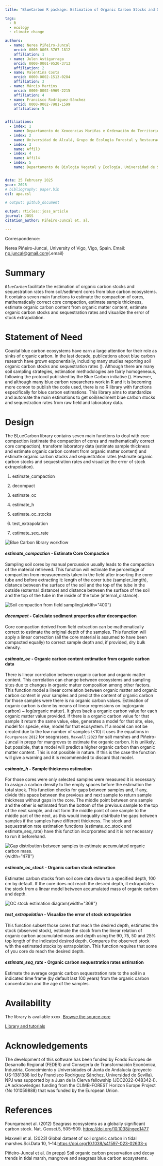 ```yaml
---
title: "BlueCarbon R package: Estimation of Organic Carbon Stocks and Sequestration Rates From Soil Core Data"

tags:
  - R
  - ecology
  - climate change

authors:
  - name: Nerea Piñeiro-Juncal
    orcid: 0000-0003-3767-1812
    affiliation: 1
  - name: Julen Astigarraga
    orcid: 0000-0001-9520-3713
    affiliation: 2
  - name: Valentina Costa
    orcid: 0000-0002-1513-0284
    affiliation: 3
  - name: Márcio Martins
    orcid: 0000-0002-6969-2215
    affiliation: 4
  - name: Francisco Rodríguez-Sánchez
    orcid: 0000-0002-7981-1599
    affiliation: 5


affiliations:
  - index: 1
    name: Departamento de Xeocencias Mariñas e Ordenación do Territorio, Facultade de Ciencias do Mar, Campus Lagoas Marcosende, Universidad de Vigo, Vigo, Spain 
  - index: 2
    name: Universidad de Alcalá, Grupo de Ecología Forestal y Restauración (FORECO), Departamento de Ciencias de la Vida, Spain
  - index: 3
    name: Affil3 
  - index: 4
    name: Affil4
  - index: 5
    name: Departamento de Biología Vegetal y Ecología, Universidad de Sevilla, Spain


date: 25 February 2025
year: 2025
# bibliography: paper.bib
csl: apa.csl

# output: github_document

output: rticles::joss_article
journal: JOSS
citation_author: Piñeiro-Juncal et. al.

---
```


Correspondence:

Nerea Piñeiro-Juncal, University of Vigo, Vigo, Spain. Email: [np.juncal@gmail.com](mailto:np.juncal@gmail.com){.email}

# Summary

*`BlueCarbon`* facilitate the estimation of organic carbon stocks and sequestration rates from soil/sediment cores from blue carbon ecosystems. It contains seven main functions to estimate the compaction of cores, mathematically correct core compaction, estimate sample thickness, estimate organic carbon content from organic matter content, estimate organic carbon stocks and sequestration rates and visualize the error of stock extrapolation.



# Statement of Need

Coastal blue carbon ecosystems have earn a large attention for their role as sinks of organic carbon. In the last decade, publications about blue carbon research have grown exponentially, including many studies reporting soil organic carbon stocks and sequestration rates (). Although there are many soil sampling strategies, estimation methodologies are fairly homogeneous, following the protocol published by the Blue Carbon initiative (). However, and although many blue carbon researchers work in R and it is becoming more comon to publish the code used, there is no R library with functions especifically for blue carbon estimations. This library aims to standardize and automate the main estimations to get soil/sediment blue carbon stocks and sequestration rates from raw field and laboratory data.

# Design

The BLueCarbon library contains seven main functions to deal with core compaction (estimate the compaction of cores and mathematically correct core compaction), transform laboratory data (estimate sample thickness and estimate organic carbon content from organic matter content) and estimate organic carbon stocks and sequestration rates (estimate organic carbon stocks and sequestration rates and visualize the error of stock extrapolation).

1.  estimate_compaction

2.  decompact

3.  estimate_oc

4.  estimate_h

5.  estimate_oc_stocks

6.  test_extrapolation

7.  estimate_seq_rate

![Blue Carbon library workflow](images/BC_workflow-01.png)

#### ***estimate_compaction*** **- Estimate Core Compaction**

Sampling soil cores by manual percussion usually leads to the compaction of the material retrieved. This function will estimate the percentage of compaction from measurements taken in the field after inserting the corer tube and before extracting it: length of the corer tube (sampler_length), distance between the surface of the soil and the top of the tube in the outside (external_distance) and distance between the surface of the soil and the top of the tube in the inside of the tube (internal_distance).

![Soil compaction from field sampling](images/compaction-01.png){width="400"}

#### ***decompact*** **- Calculate sediment properties after decompaction**

Core compaction derived from field extraction can be mathematically correct to estimate the original depth of the samples. This function will apply a linear correction (all the core material is assumed to have been compacted equally) to correct sample depth and, if provided, dry bulk density.

#### ***estimate_oc*** **- Organic carbon content estimation from organic carbon data**

There is linear correlation between organic carbon and organic matter content. This correlation can change between ecosystems and sampling sites due to changes in organic matter composition among other factors. This function model a linear correlation between organic matter and organic carbon content in your samples and predict the content of organic carbon for those samples were there is no organic carbon values. Estimation of organic carbon is done by means of linear regressions on log(organic carbon) \~ log(organic matter). It gives back a organic carbon value for each organic matter value provided. If there is a organic carbon value for that sample it return the same value, else, generates a model for that site, else, model for specie, else, model for that ecosystem. If a model can not be created due to the low number of samples (\<10) it uses the equations in `Fourqurean:2012` for seagrasses, `Maxwell:2023` for salt marshes and Piñeiro-Juncal in prepp for mangroves to estimate the organic carbon. It is unlikely, but possible, that a model will predict a higher organic carbon than organic matter content. This is not possible in nature. If this is the case the function will give a warning and it is recommended to discard that model.

#### ***estimate_h*** **- Sample thickness estimation**

For those cores were only selected samples were measured it is necessary to assign a carbon density to the empty spaces before the estimation the total stock. This function checks for gaps between samples and, if any, divide this space between the previous and next sample to return sample thickness without gaps in the core. The middle point between one sample and the other is estimated from the bottom of the previous sample to the top of the next sample, and not form the middle point of one sample to the middle part of the next, as this would inequality distribute the gaps between samples if the samples have different thickness. The stock and sequestration rate estimation functions (estimate_oc_stock and estimate_seq_rate) have this function incorporated and it is not necessary to run it beforehand.

![Gap distribution between samples to estimate accumulated organic carbon mass.](images/estimate_h().png){width="478"}

#### ***estimate_oc_stock*** **- Organic carbon stock estimation**

Estimates carbon stocks from soil core data down to a specified depth, 100 cm by default. If the core does not reach the desired depth, it extrapolates the stock from a linear model between accumulated mass of organic carbon and depth.

![OC stock estimation diagram](images/estimate_stock.png){width="368"}

#### ***test_extrapolation*** **- Visualize the error of stock extrapolation**

This function subset those cores that reach the desired depth, estimates the stock (observed stock), estimate the stock from the linear relation of organic carbon accumulated mass and depth using the 90, 75, 50 and 25% top length of the indicated desired depth. Compares the observed stock with the estimated stocks by extrapolation. This function requires that some of you core do reach the desired depth.

#### ***estimate_seq_rate*** **- Organic carbon sequestration rates estimation**

Estimate the average organic carbon sequestration rate to the soil in a indicated time frame (by default last 100 years) from the organic carbon concentration and the age of the samples.

# Availability

The library is available xxxx. [Browse the source core](https://github.com/EcologyR/BlueCarbon/)

[Library and tutorials](https://ecologyr.github.io/BlueCarbon/)



# Acknowledgements

The development of this software has been funded by Fondo Europeo de Desarrollo Regional (FEDER) and Consejería de Transformación Económica, Industria, Conocimiento y Universidades of Junta de Andalucía (proyecto US-1381388 led by Francisco Rodríguez Sánchez, Universidad de Sevilla). NPJ was supported by a Juan de la Cierva fellowship (JDC2022-048342-I). JA acknowledges funding from the CLIMB-FOREST Horizon Europe Project (No 101059888) that was funded by the European Union.




# References

Fourqureanet al. (2012) Seagrass ecosystems as a globally significant carbon stock. Nat. Geosci.5, 505–509. <https://doi.org/10.1038/ngeo1477>

Maxwell et al. (2023) Global dataset of soil organic carbon in tidal marshes.Sci.Data 10, 1–14.<https://doi.org/10.1038/s41597-023-02633-x>

Piñeiro-Juncal et al. (in prepp) Soil organic carbon preservation and decay trends in tidal marsh, mangrove and seagrass blue carbon ecosystems.
